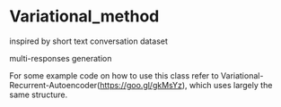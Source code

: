 # Variational_method

inspired by short text conversation dataset

multi-responses generation

For some example code on how to use this class refer to Variational-Recurrent-Autoencoder(https://goo.gl/gkMsYz), which uses largely the same structure.
